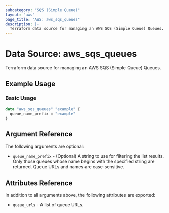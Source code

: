 ```yaml
---
subcategory: "SQS (Simple Queue)"
layout: "aws"
page_title: "AWS: aws_sqs_queues"
description: |-
  Terraform data source for managing an AWS SQS (Simple Queue) Queues.
---
```


# Data Source: aws_sqs_queues

Terraform data source for managing an AWS SQS (Simple Queue) Queues.

## Example Usage

### Basic Usage

```terraform
data "aws_sqs_queues" "example" {
  queue_name_prefix = "example"
}
```

## Argument Reference

The following arguments are optional:

* `queue_name_prefix` - (Optional) A string to use for filtering the list results. Only those queues whose name begins with the specified string are returned. Queue URLs and names are case-sensitive.

## Attributes Reference

In addition to all arguments above, the following attributes are exported:

* `queue_urls` - A list of queue URLs.
